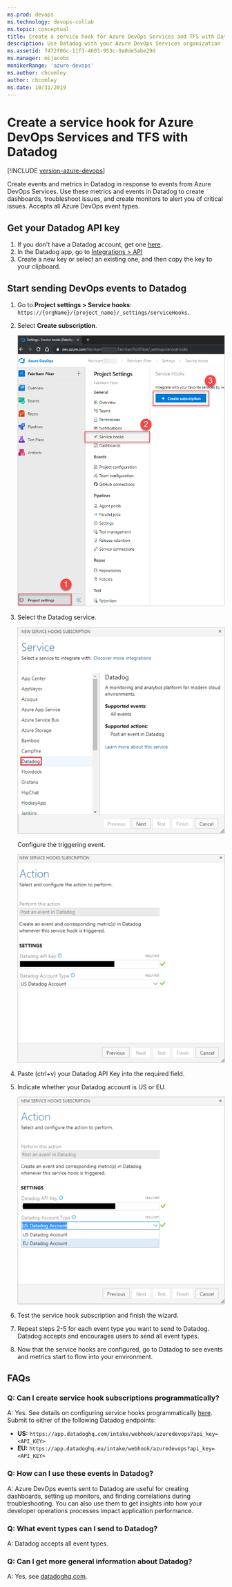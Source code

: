 ```yaml
---
ms.prod: devops
ms.technology: devops-collab
ms.topic: conceptual
title: Create a service hook for Azure DevOps Services and TFS with Datadog
description: Use Datadog with your Azure DevOps Services organization
ms.assetid: 7472f06c-11f3-4603-953c-9a0de5abe29d
ms.manager: mijacobs
monikerRange: 'azure-devops'
ms.author: chcomley
author: chcomley
ms.date: 10/31/2019
---
```


# Create a service hook for Azure DevOps Services and TFS with Datadog

[!INCLUDE [version-azure-devops](../../includes/version-azure-devops.md)]

Create events and metrics in Datadog in response to events from Azure DevOps Services. Use these metrics and events in Datadog to create dashboards, troubleshoot issues, and create monitors to alert you of critical issues. Accepts all Azure DevOps event types.

## Get your Datadog API key

1. If you don't have a Datadog account, get one [here]( https://aka.ms/AzureDevOpsDataDog).
2. In the Datadog app, go to [Integrations > API](https://aka.ms/AzureDevOpsDataDogAPI)
3. Create a new key or select an existing one, and then copy the key to your clipboard. 

## Start sending DevOps events to Datadog

1. Go to **Project settings > Service hooks**: `https://{orgName}/{project_name}/_settings/serviceHooks`.

2. Select **Create subscription**.

   ![Select Create subscription from the Service hooks page](../media/service-hooks-page-select-create-subscription.png)

3. Select the Datadog service.

   ![Select Datadog](../media/select-datadog.png)

    Configure the triggering event.

   ![Datadog API Key](../media/datadog-api-key.png)

4. Paste (ctrl+v) your Datadog API Key into the required field.
5. Indicate whether your Datadog account is US or EU.

   ![Indicate whether your Datadog account is US or EU](../media/datadog-US-or-EU.png)

7.	Test the service hook subscription and finish the wizard.
8.	Repeat steps 2-5 for each event type you want to send to Datadog. Datadog accepts and encourages users to send all event types.
9.	Now that the service hooks are configured, go to Datadog to see events and metrics start to flow into your environment.

## FAQs

### Q: Can I create service hook subscriptions programmatically?

A: Yes. See details on configuring service hooks programmatically [here](https://docs.microsoft.com/azure/devops/service-hooks/create-subscription?view=azure-devops). Submit to either of the following Datadog endpoints: 
- **US:** `https://app.datadoghq.com/intake/webhook/azuredevops?api_key=<API_KEY>`
- **EU:** `https://app.datadoghq.eu/intake/webhook/azuredevops?api_key=<API_KEY>`

### Q: How can I use these events in Datadog?

A: Azure DevOps events sent to Datadog are useful for creating dashboards, setting up monitors, and finding correlations during troubleshooting. You can also use them to get insights into how your developer operations processes impact application performance. 

### Q: What event types can I send to Datadog?

A: Datadog accepts all event types.

### Q: Can I get more general information about Datadog?

A: Yes, see [datadoghq.com](https://datadoghq.com).



